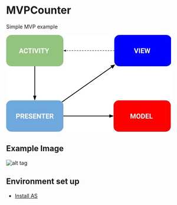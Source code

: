 # MVPCounter
Simple MVP example

![alt tag](https://github.com/capraber/KOTLIN-MVP-Counter/blob/master/1.MVP.png)

## Example Image
![alt tag](https://github.com/capraber/KOTLIN-MVP-Counter/blob/master/2.CounterImage.png)

## Environment set up
- [Install AS](https://developer.android.com/studio/install.html?hl=es-419)
